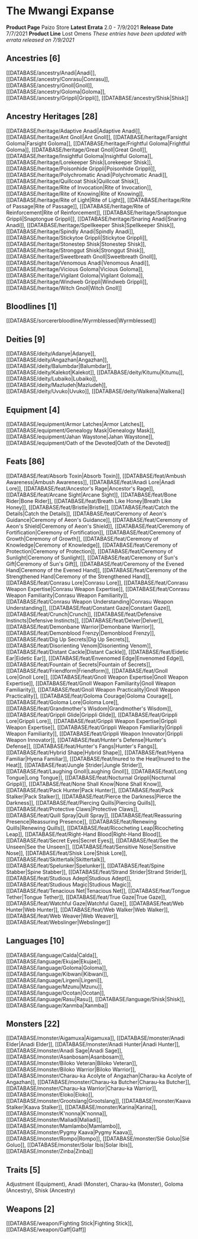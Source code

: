 ﻿---
id: '89'
name: The Mwangi Expanse
rarity: Common
rus_type_level: null
source: null
trait: null
type: Source

---
# The Mwangi Expanse

**Product Page** Paizo Store
**Latest Errata** 2.0 - 7/9/2021
**Release Date** 7/7/2021
**Product Line** Lost Omens
_These entries have been updated with errata released on 7/9/2021_

## Ancestries [6]

[[DATABASE/ancestry/Anadi|Anadi]], [[DATABASE/ancestry/Conrasu|Conrasu]], [[DATABASE/ancestry/Gnoll|Gnoll]], [[DATABASE/ancestry/Goloma|Goloma]], [[DATABASE/ancestry/Grippli|Grippli]], [[DATABASE/ancestry/Shisk|Shisk]]

## Ancestry Heritages [28]

[[DATABASE/heritage/Adaptive Anadi|Adaptive Anadi]], [[DATABASE/heritage/Ant Gnoll|Ant Gnoll]], [[DATABASE/heritage/Farsight Goloma|Farsight Goloma]], [[DATABASE/heritage/Frightful Goloma|Frightful Goloma]], [[DATABASE/heritage/Great Gnoll|Great Gnoll]], [[DATABASE/heritage/Insightful Goloma|Insightful Goloma]], [[DATABASE/heritage/Lorekeeper Shisk|Lorekeeper Shisk]], [[DATABASE/heritage/Poisonhide Grippli|Poisonhide Grippli]], [[DATABASE/heritage/Polychromatic Anadi|Polychromatic Anadi]], [[DATABASE/heritage/Quillcoat Shisk|Quillcoat Shisk]], [[DATABASE/heritage/Rite of Invocation|Rite of Invocation]], [[DATABASE/heritage/Rite of Knowing|Rite of Knowing]], [[DATABASE/heritage/Rite of Light|Rite of Light]], [[DATABASE/heritage/Rite of Passage|Rite of Passage]], [[DATABASE/heritage/Rite of Reinforcement|Rite of Reinforcement]], [[DATABASE/heritage/Snaptongue Grippli|Snaptongue Grippli]], [[DATABASE/heritage/Snaring Anadi|Snaring Anadi]], [[DATABASE/heritage/Spellkeeper Shisk|Spellkeeper Shisk]], [[DATABASE/heritage/Spindly Anadi|Spindly Anadi]], [[DATABASE/heritage/Stickytoe Grippli|Stickytoe Grippli]], [[DATABASE/heritage/Stonestep Shisk|Stonestep Shisk]], [[DATABASE/heritage/Stronggut Shisk|Stronggut Shisk]], [[DATABASE/heritage/Sweetbreath Gnoll|Sweetbreath Gnoll]], [[DATABASE/heritage/Venomous Anadi|Venomous Anadi]], [[DATABASE/heritage/Vicious Goloma|Vicious Goloma]], [[DATABASE/heritage/Vigilant Goloma|Vigilant Goloma]], [[DATABASE/heritage/Windweb Grippli|Windweb Grippli]], [[DATABASE/heritage/Witch Gnoll|Witch Gnoll]]

## Bloodlines [1]

[[DATABASE/sorcererbloodline/Wyrmblessed|Wyrmblessed]]

## Deities [9]

[[DATABASE/deity/Adanye|Adanye]], [[DATABASE/deity/Angazhan|Angazhan]], [[DATABASE/deity/Balumbdar|Balumbdar]], [[DATABASE/deity/Kalekot|Kalekot]], [[DATABASE/deity/Kitumu|Kitumu]], [[DATABASE/deity/Lubaiko|Lubaiko]], [[DATABASE/deity/Mazludeh|Mazludeh]], [[DATABASE/deity/Uvuko|Uvuko]], [[DATABASE/deity/Walkena|Walkena]]

## Equipment [4]

[[DATABASE/equipment/Armor Latches|Armor Latches]], [[DATABASE/equipment/Genealogy Mask|Genealogy Mask]], [[DATABASE/equipment/Jahan Waystone|Jahan Waystone]], [[DATABASE/equipment/Oath of the Devoted|Oath of the Devoted]]

## Feats [86]

[[DATABASE/feat/Absorb Toxin|Absorb Toxin]], [[DATABASE/feat/Ambush Awareness|Ambush Awareness]], [[DATABASE/feat/Anadi Lore|Anadi Lore]], [[DATABASE/feat/Ancestor's Rage|Ancestor's Rage]], [[DATABASE/feat/Arcane Sight|Arcane Sight]], [[DATABASE/feat/Bone Rider|Bone Rider]], [[DATABASE/feat/Breath Like Honey|Breath Like Honey]], [[DATABASE/feat/Bristle|Bristle]], [[DATABASE/feat/Catch the Details|Catch the Details]], [[DATABASE/feat/Ceremony of Aeon's Guidance|Ceremony of Aeon's Guidance]], [[DATABASE/feat/Ceremony of Aeon's Shield|Ceremony of Aeon's Shield]], [[DATABASE/feat/Ceremony of Fortification|Ceremony of Fortification]], [[DATABASE/feat/Ceremony of Growth|Ceremony of Growth]], [[DATABASE/feat/Ceremony of Knowledge|Ceremony of Knowledge]], [[DATABASE/feat/Ceremony of Protection|Ceremony of Protection]], [[DATABASE/feat/Ceremony of Sunlight|Ceremony of Sunlight]], [[DATABASE/feat/Ceremony of Sun's Gift|Ceremony of Sun's Gift]], [[DATABASE/feat/Ceremony of the Evened Hand|Ceremony of the Evened Hand]], [[DATABASE/feat/Ceremony of the Strengthened Hand|Ceremony of the Strengthened Hand]], [[DATABASE/feat/Conrasu Lore|Conrasu Lore]], [[DATABASE/feat/Conrasu Weapon Expertise|Conrasu Weapon Expertise]], [[DATABASE/feat/Conrasu Weapon Familiarity|Conrasu Weapon Familiarity]], [[DATABASE/feat/Conrasu Weapon Understanding|Conrasu Weapon Understanding]], [[DATABASE/feat/Constant Gaze|Constant Gaze]], [[DATABASE/feat/Crunch|Crunch]], [[DATABASE/feat/Defensive Instincts|Defensive Instincts]], [[DATABASE/feat/Delver|Delver]], [[DATABASE/feat/Demonbane Warrior|Demonbane Warrior]], [[DATABASE/feat/Demonblood Frenzy|Demonblood Frenzy]], [[DATABASE/feat/Dig Up Secrets|Dig Up Secrets]], [[DATABASE/feat/Disorienting Venom|Disorienting Venom]], [[DATABASE/feat/Distant Cackle|Distant Cackle]], [[DATABASE/feat/Eidetic Ear|Eidetic Ear]], [[DATABASE/feat/Envenomed Edge|Envenomed Edge]], [[DATABASE/feat/Fountain of Secrets|Fountain of Secrets]], [[DATABASE/feat/Friendform|Friendform]], [[DATABASE/feat/Gnoll Lore|Gnoll Lore]], [[DATABASE/feat/Gnoll Weapon Expertise|Gnoll Weapon Expertise]], [[DATABASE/feat/Gnoll Weapon Familiarity|Gnoll Weapon Familiarity]], [[DATABASE/feat/Gnoll Weapon Practicality|Gnoll Weapon Practicality]], [[DATABASE/feat/Goloma Courage|Goloma Courage]], [[DATABASE/feat/Goloma Lore|Goloma Lore]], [[DATABASE/feat/Grandmother's Wisdom|Grandmother's Wisdom]], [[DATABASE/feat/Grippli Glide|Grippli Glide]], [[DATABASE/feat/Grippli Lore|Grippli Lore]], [[DATABASE/feat/Grippli Weapon Expertise|Grippli Weapon Expertise]], [[DATABASE/feat/Grippli Weapon Familiarity|Grippli Weapon Familiarity]], [[DATABASE/feat/Grippli Weapon Innovator|Grippli Weapon Innovator]], [[DATABASE/feat/Hunter's Defense|Hunter's Defense]], [[DATABASE/feat/Hunter's Fangs|Hunter's Fangs]], [[DATABASE/feat/Hybrid Shape|Hybrid Shape]], [[DATABASE/feat/Hyena Familiar|Hyena Familiar]], [[DATABASE/feat/Inured to the Heat|Inured to the Heat]], [[DATABASE/feat/Jungle Strider|Jungle Strider]], [[DATABASE/feat/Laughing Gnoll|Laughing Gnoll]], [[DATABASE/feat/Long Tongue|Long Tongue]], [[DATABASE/feat/Nocturnal Grippli|Nocturnal Grippli]], [[DATABASE/feat/None Shall Know|None Shall Know]], [[DATABASE/feat/Pack Hunter|Pack Hunter]], [[DATABASE/feat/Pack Stalker|Pack Stalker]], [[DATABASE/feat/Pierce the Darkness|Pierce the Darkness]], [[DATABASE/feat/Piercing Quills|Piercing Quills]], [[DATABASE/feat/Protective Claws|Protective Claws]], [[DATABASE/feat/Quill Spray|Quill Spray]], [[DATABASE/feat/Reassuring Presence|Reassuring Presence]], [[DATABASE/feat/Renewing Quills|Renewing Quills]], [[DATABASE/feat/Ricocheting Leap|Ricocheting Leap]], [[DATABASE/feat/Right-Hand Blood|Right-Hand Blood]], [[DATABASE/feat/Secret Eyes|Secret Eyes]], [[DATABASE/feat/See the Unseen|See the Unseen]], [[DATABASE/feat/Sensitive Nose|Sensitive Nose]], [[DATABASE/feat/Shisk Lore|Shisk Lore]], [[DATABASE/feat/Skittertalk|Skittertalk]], [[DATABASE/feat/Spelunker|Spelunker]], [[DATABASE/feat/Spine Stabber|Spine Stabber]], [[DATABASE/feat/Strand Strider|Strand Strider]], [[DATABASE/feat/Studious Adept|Studious Adept]], [[DATABASE/feat/Studious Magic|Studious Magic]], [[DATABASE/feat/Tenacious Net|Tenacious Net]], [[DATABASE/feat/Tongue Tether|Tongue Tether]], [[DATABASE/feat/True Gaze|True Gaze]], [[DATABASE/feat/Watchful Gaze|Watchful Gaze]], [[DATABASE/feat/Web Hunter|Web Hunter]], [[DATABASE/feat/Web Walker|Web Walker]], [[DATABASE/feat/Web Weaver|Web Weaver]], [[DATABASE/feat/Webslinger|Webslinger]]

## Languages [10]

[[DATABASE/language/Calda|Calda]], [[DATABASE/language/Ekujae|Ekujae]], [[DATABASE/language/Goloma|Goloma]], [[DATABASE/language/Kibwani|Kibwani]], [[DATABASE/language/Lirgeni|Lirgeni]], [[DATABASE/language/Mzunu|Mzunu]], [[DATABASE/language/Ocotan|Ocotan]], [[DATABASE/language/Rasu|Rasu]], [[DATABASE/language/Shisk|Shisk]], [[DATABASE/language/Xanmba|Xanmba]]

## Monsters [22]

[[DATABASE/monster/Aigamuxa|Aigamuxa]], [[DATABASE/monster/Anadi Elder|Anadi Elder]], [[DATABASE/monster/Anadi Hunter|Anadi Hunter]], [[DATABASE/monster/Anadi Sage|Anadi Sage]], [[DATABASE/monster/Asanbosam|Asanbosam]], [[DATABASE/monster/Biloko Veteran|Biloko Veteran]], [[DATABASE/monster/Biloko Warrior|Biloko Warrior]], [[DATABASE/monster/Charau-ka Acolyte of Angazhan|Charau-ka Acolyte of Angazhan]], [[DATABASE/monster/Charau-ka Butcher|Charau-ka Butcher]], [[DATABASE/monster/Charau-ka Warrior|Charau-ka Warrior]], [[DATABASE/monster/Eloko|Eloko]], [[DATABASE/monster/Grootslang|Grootslang]], [[DATABASE/monster/Kaava Stalker|Kaava Stalker]], [[DATABASE/monster/Karina|Karina]], [[DATABASE/monster/K'nonna|K'nonna]], [[DATABASE/monster/Maliadi|Maliadi]], [[DATABASE/monster/Mamlambo|Mamlambo]], [[DATABASE/monster/Pygmy Kaava|Pygmy Kaava]], [[DATABASE/monster/Rompo|Rompo]], [[DATABASE/monster/Sié Goluo|Sié Goluo]], [[DATABASE/monster/Solar Ibis|Solar Ibis]], [[DATABASE/monster/Zinba|Zinba]]

## Traits [5]

Adjustment (Equipment), Anadi (Monster), Charau-ka (Monster), Goloma (Ancestry), Shisk (Ancestry)

## Weapons [2]

[[DATABASE/weapon/Fighting Stick|Fighting Stick]], [[DATABASE/weapon/Gaff|Gaff]]
